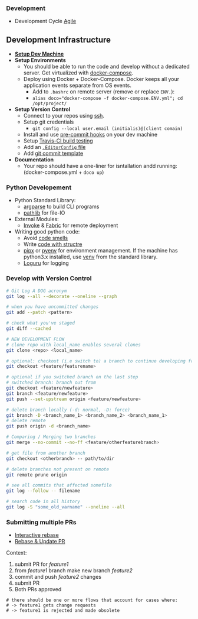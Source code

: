 ### Development
* Development Cycle [Agile](https://www.atlassian.com/agile/scrum/sprints)

## Development Infrastructure
* **[Setup Dev Machine](setup-dev-machine.md)**
* **Setup Environments**
  * You should be able to run the code and develop without a dedicated server. Get virtualized with [docker-compose](https://docs.docker.com/compose/compose-file/compose-file-v3/).
  * Deploy using Docker + Docker-Compose. Docker keeps all your application events separate from OS events.
    * Add to `.bashrc` on remote server (remove or replace `ENV.`): 
    * `alias doco="docker-compose -f docker-compose.ENV.yml"; cd /opt/project/`
* **Setup Version Control**
  * Connect to your repos using [ssh](https://stackoverflow.com/a/65415202/5684214).
  * Setup git credentials
    * `git config --local user.email (initialis)@(client comain)` 
  * Install and use [pre-commit hooks](https://pre-commit.com/) on your dev machine
  * Setup [Travis-CI build testing](https://docs.travis-ci.com/user/customizing-the-build/#building-specific-branches)
  * Add an [`.EditorConfig` file](https://editorconfig.org/)
  * Add [git commit template](https://gist.github.com/lisawolderiksen/a7b99d94c92c6671181611be1641c733#file-git-commit-template-md)
* **Documentation**
  * Your repo should have a one-liner for isntallation andd running: (docker-compose.yml + `doco up`)

### Python Developement

* Python Standard Library:
  * [argparse](https://docs.python.org/3/library/argparse.html) to build CLI programs
  * [pathlib](https://docs.python.org/3/library/pathlib.html) for file-IO
* External Modules:
  * [Invoke](https://www.pyinvoke.org/) & [Fabric](https://www.fabfile.org/) for remote deployment
* Writing good python code:
  * Avoid [code smells](https://refactoring.guru/refactoring/smells)
  * Write [code with structre](https://docs.python-guide.org/writing/structure/#structure-of-code-is-key)
  * [pipx](https://pypi.org/project/pipx/) or [pyenv](https://mitelman.engineering/blog/python-best-practice/automating-python-best-practices-for-a-new-project/) for environment management. If the machine has python3.x installed, use [venv](https://docs.python.org/3/library/venv.html) from the standard library.
  * [Loguru](https://github.com/Delgan/loguru) for logging

### Develop with Version Control

```sh
# Git Log A DOG acronym
git log --all --decorate --oneline --graph

# when you have uncommitted changes
git add --patch <pattern>

# check what you've staged
git diff --cached

# NEW DEVELOPMENT FLOW
# clone repo with local_name enables several clones
git clone <repo> <local_name>

# optional: checkout (i.e switch to) a branch to continue developing from there
git checkout <feature/featurename>

# optional if you switched branch on the last step
# switched branch: branch out from 
git checkout <feature/newfeature>
git branch <feature/newfeature>
git push --set-upstream origin <feature/newfeature>

# delete branch locally (-d: normal, -D: force)
git branch -D <branch_name_1> <branch_name_2> <branch_name_1>
# delete remote
git push origin -d <branch_name>

# Comparing / Merging two branches
git merge --no-commit --no-ff <feature/otherfeaturebranch>

# get file from another branch
git checkout <otherbranch> -- path/to/dir

# delete branches not present on remote
git remote prune origin

# see all commits that affected somefile
git log --follow -- filename

# search code in all history
git log -S "some_old_varname" --oneline --all
```

### Submitting multiple PRs
* [Interactive rebase](https://stackoverflow.com/questions/35790561/working-while-waiting-for-pending-pr#comment96514430_35793095)
* [Rebase & Update PR](https://www.digitalocean.com/community/tutorials/how-to-rebase-and-update-a-pull-request)

Context:
1. submit PR for _feature1_
2. from _feature1_ branch make new branch _feature2_
3. commit and push _feature2_ changes
4. submit PR
5. Both PRs approved

```
# there should be one or more flows that account for cases where:
# -> feature1 gets change requests
# -> feature1 is rejected and made obsolete
```
